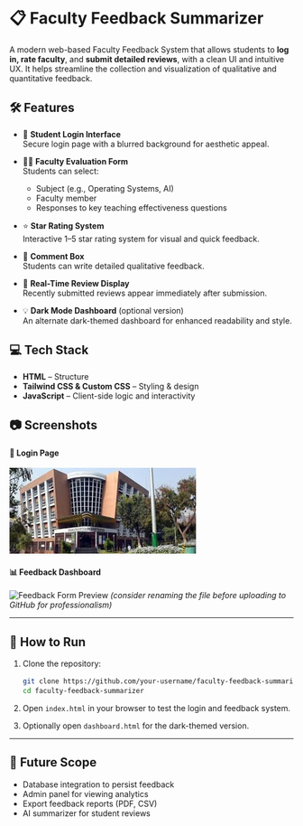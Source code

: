 # 📋 Faculty Feedback Summarizer

A modern web-based Faculty Feedback System that allows students to **log in, rate faculty**, and **submit detailed reviews**, with a clean UI and intuitive UX. It helps streamline the collection and visualization of qualitative and quantitative feedback.

## 🛠️ Features

- 🔐 **Student Login Interface**  
  Secure login page with a blurred background for aesthetic appeal.

- 🧑‍🏫 **Faculty Evaluation Form**  
  Students can select:
  - Subject (e.g., Operating Systems, AI)
  - Faculty member
  - Responses to key teaching effectiveness questions

- ⭐ **Star Rating System**  
  Interactive 1–5 star rating system for visual and quick feedback.

- 📝 **Comment Box**  
  Students can write detailed qualitative feedback.

- 💬 **Real-Time Review Display**  
  Recently submitted reviews appear immediately after submission.

- 💡 **Dark Mode Dashboard** (optional version)  
  An alternate dark-themed dashboard for enhanced readability and style.

## 💻 Tech Stack

- **HTML** – Structure
- **Tailwind CSS & Custom CSS** – Styling & design
- **JavaScript** – Client-side logic and interactivity

## 📷 Screenshots

#### 🔐 Login Page
![Login](krc.jpeg)

#### 📊 Feedback Dashboard
![Feedback Form Preview](nigga%20.jpg) *(consider renaming the file before uploading to GitHub for professionalism)*

---

## 🚀 How to Run

1. Clone the repository:
   ```bash
   git clone https://github.com/your-username/faculty-feedback-summarizer.git
   cd faculty-feedback-summarizer
   ```

2. Open `index.html` in your browser to test the login and feedback system.

3. Optionally open `dashboard.html` for the dark-themed version.

---

## 🧠 Future Scope

- Database integration to persist feedback
- Admin panel for viewing analytics
- Export feedback reports (PDF, CSV)
- AI summarizer for student reviews
